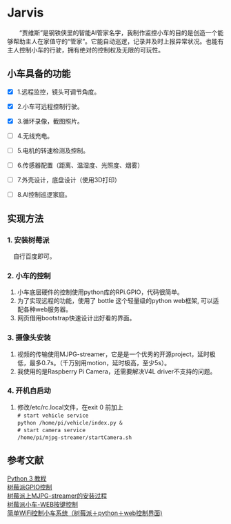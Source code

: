 # Jarvis #
 
&#8195;&#8195;“贾维斯”是钢铁侠里的智能AI管家名字，我制作监控小车的目的是创造一个能够帮助主人在家值守的“管家”。它能自动巡逻，记录并及时上报异常状况。也能有主人控制小车的行驶，拥有绝对的控制权及无限的可玩性。

## 小车具备的功能 ##
- [x] 1.远程监控，镜头可调节角度。
- [x] 2.小车可远程控制行驶。
- [x] 3.循环录像，截图照片。
- [ ] 4.无线充电。
- [ ] 5.电机的转速检测及控制。
- [ ] 6.传感器配置（距离、温湿度、光照度、烟雾）
- [ ] 7.外壳设计，底盘设计（使用3D打印）
- [ ] 8.AI控制巡逻家庭。


## 实现方法 ##
### 1. 安装树莓派 ###
&#8195;自行百度即可。

### 2. 小车的控制 ###
1. 小车底层硬件的控制使用python库的RPi.GPIO，代码很简单。  
2. 为了实现远程的功能，使用了 bottle 这个轻量级的python web框架, 可以适配各种web服务器。  
3. 网页借用bootstrap快速设计出好看的界面。  
 
### 3. 摄像头安装 ###
1. 视频的传输使用MJPG-streamer，它是是一个优秀的开源project，延时极低，最多0.7s。（千万别用motion，延时极高，至少5s）。  
2. 我使用的是Raspberry Pi Camera，还需要解决V4L driver不支持的问题。

### 4. 开机自启动 ###
1. 修改/etc/rc.local文件，在exit 0 前加上  
`# start vehicle service`  
`python /home/pi/vehicle/index.py &`  
`# start camera service`  
`/home/pi/mjpg-streamer/startCamera.sh`



## 参考文献 ##
[Python 3 教程](https://www.runoob.com/python3/python3-tutorial.html "Python 3 教程")  
[树莓派GPIO控制](https://blog.csdn.net/chentuo2000/article/details/81051645 "树莓派GPIO控制")   
[树莓派上MJPG-streamer的安装过程](http://shumeipai.nxez.com/2017/05/14/raspberry-pi-mjpg-streamer-installation.html "树莓派上MJPG-streamer的安装过程")  
[树莓派小车-WEB按键控制](https://www.ncnynl.com/archives/201609/834.html)  
[简单WiFi控制小车系统（树莓派＋python＋web控制界面)](https://blog.csdn.net/qq_41923622/article/details/85850780)
